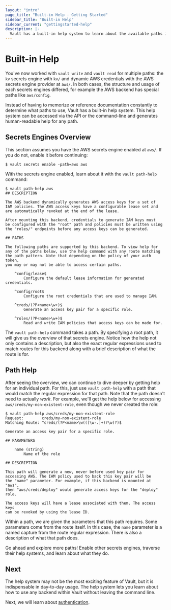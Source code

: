 ```yaml
---
layout: "intro"
page_title: "Built-in Help - Getting Started"
sidebar_title: "Built-in Help"
sidebar_current: "gettingstarted-help"
description: |-
  Vault has a built-in help system to learn about the available paths in Vault and how to use them.
---
```


# Built-in Help

You've now worked with `vault write` and `vault read` for multiple paths: the
`kv` secrets engine with `kv/` and dynamic AWS credentials with the AWS secrets
engine provider at `aws/`. In both cases, the structure and usage of each
secrets engines differed, for example the AWS backend has special paths like
`aws/config`.

Instead of having to memorize or reference documentation constantly to determine
what paths to use, Vault has a built-in help system. This help system can be
accessed via the API or the command-line and generates human-readable help for
any path.

## Secrets Engines Overview

This section assumes you have the AWS secrets engine enabled at `aws/`. If you
do not, enable it before continuing:

```text
$ vault secrets enable -path=aws aws
```

With the secrets engine enabled, learn about it with the `vault path-help`
command:

```text
$ vault path-help aws
## DESCRIPTION

The AWS backend dynamically generates AWS access keys for a set of
IAM policies. The AWS access keys have a configurable lease set and
are automatically revoked at the end of the lease.

After mounting this backend, credentials to generate IAM keys must
be configured with the "root" path and policies must be written using
the "roles/" endpoints before any access keys can be generated.

## PATHS

The following paths are supported by this backend. To view help for
any of the paths below, use the help command with any route matching
the path pattern. Note that depending on the policy of your auth token,
you may or may not be able to access certain paths.

    ^config/lease$
        Configure the default lease information for generated credentials.

    ^config/root$
        Configure the root credentials that are used to manage IAM.

    ^creds/(?P<name>\w+)$
        Generate an access key pair for a specific role.

    ^roles/(?P<name>\w+)$
        Read and write IAM policies that access keys can be made for.
```

The `vault path-help` command takes a path. By specifying a root path, it will
give us the overview of that secrets engine. Notice how the help not only
contains a description, but also the exact regular expressions used to match
routes for this backend along with a brief description of what the route is for.

## Path Help

After seeing the overview, we can continue to dive deeper by getting help for an
individual path. For this, just use `vault path-help` with a path that would
match the regular expression for that path. Note that the path doesn't need to
actually _work_. For example, we'll get the help below for accessing
`aws/creds/my-non-existent-role`, even though we never created the role:

```text
$ vault path-help aws/creds/my-non-existent-role
Request:        creds/my-non-existent-role
Matching Route: ^creds/(?P<name>\w(([\w-.]+)?\w)?)$

Generate an access key pair for a specific role.

## PARAMETERS

    name (string)
        Name of the role

## DESCRIPTION

This path will generate a new, never before used key pair for
accessing AWS. The IAM policy used to back this key pair will be
the "name" parameter. For example, if this backend is mounted at "aws",
then "aws/creds/deploy" would generate access keys for the "deploy" role.

The access keys will have a lease associated with them. The access keys
can be revoked by using the lease ID.
```

Within a path, we are given the parameters that this path requires. Some
parameters come from the route itself. In this case, the `name` parameter is a
named capture from the route regular expression. There is also a description of
what that path does.

Go ahead and explore more paths! Enable other secrets engines, traverse their
help systems, and learn about what they do.

## Next

The help system may not be the most exciting feature of Vault, but it is
indispensable in day-to-day usage. The help system lets you learn about how to
use any backend within Vault without leaving the command line.

Next, we will learn about
[authentication](/intro/getting-started/authentication.html).
